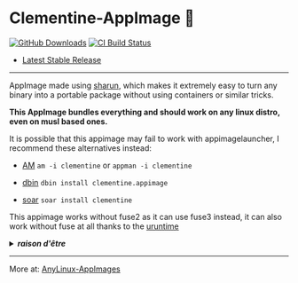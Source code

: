 # Clementine-AppImage 🐧

[![GitHub Downloads](https://img.shields.io/github/downloads/pkgforge-dev/Clementine-AppImage/total?logo=github&label=GitHub%20Downloads)](https://github.com/pkgforge-dev/Clementine-AppImage/releases/latest)
[![CI Build Status](https://github.com//pkgforge-dev/Clementine-AppImage/actions/workflows/blank.yml/badge.svg)](https://github.com/pkgforge-dev/Clementine-AppImage/releases/latest)

* [Latest Stable Release](https://github.com/pkgforge-dev/Clementine-AppImage/releases/latest)

---

AppImage made using [sharun](https://github.com/VHSgunzo/sharun), which makes it extremely easy to turn any binary into a portable package without using containers or similar tricks.

**This AppImage bundles everything and should work on any linux distro, even on musl based ones.**

It is possible that this appimage may fail to work with appimagelauncher, I recommend these alternatives instead: 

* [AM](https://github.com/ivan-hc/AM) `am -i clementine` or `appman -i clementine`

* [dbin](https://github.com/xplshn/dbin) `dbin install clementine.appimage`

* [soar](https://github.com/pkgforge/soar) `soar install clementine`

This appimage works without fuse2 as it can use fuse3 instead, it can also work without fuse at all thanks to the [uruntime](https://github.com/VHSgunzo/uruntime)

<details>
  <summary><b><i>raison d'être</i></b></summary>
    <img src="https://github.com/user-attachments/assets/d40067a6-37d2-4784-927c-2c7f7cc6104b" alt="Inspiration Image">
  </a>
</details>

---

More at: [AnyLinux-AppImages](https://pkgforge-dev.github.io/Anylinux-AppImages/) 
